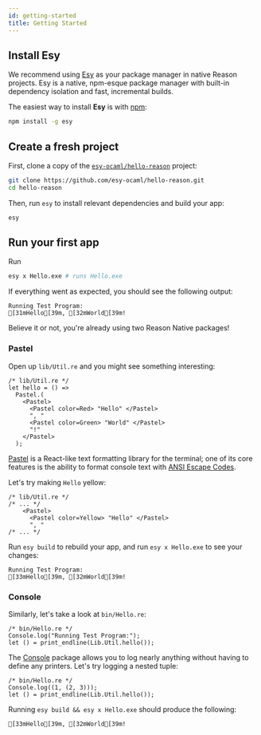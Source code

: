 ```yaml
---
id: getting-started
title: Getting Started
---
```


## Install Esy

We recommend using [Esy](https://esy.sh) as your package manager in native Reason projects. Esy is a native, npm-esque package manager with built-in dependency isolation and fast, incremental builds.

The easiest way to install **Esy** is with [npm](https://nodejs.org):

```bash
npm install -g esy
```

## Create a fresh project

First, clone a copy of the [`esy-ocaml/hello-reason`](https://github.com/esy-ocaml/hello-reason.git) project:

```bash
git clone https://github.com/esy-ocaml/hello-reason.git
cd hello-reason
```

Then, run `esy` to install relevant dependencies and build your app:

```bash
esy
```

## Run your first app

Run

```bash
esy x Hello.exe # runs Hello.exe
```

If everything went as expected, you should see the following output:

```bash-ansi
Running Test Program:
[31mHello[39m, [32mWorld[39m!
```

Believe it or not, you're already using two Reason Native packages!

### Pastel

Open up `lib/Util.re` and you might see something interesting:

```reason
/* lib/Util.re */
let hello = () =>
  Pastel.(
    <Pastel>
      <Pastel color=Red> "Hello" </Pastel>
      ", "
      <Pastel color=Green> "World" </Pastel>
      "!"
    </Pastel>
  );
```

[Pastel](./pastel/index.md) is a React-like text formatting library for the terminal; one of its core features is the ability to format console text with [ANSI Escape Codes](https://en.wikipedia.org/wiki/ANSI_escape_code#Colors).

Let's try making `Hello` yellow:

```reason
/* lib/Util.re */
/* ... */
    <Pastel>
      <Pastel color=Yellow> "Hello" </Pastel>
      ", "
/* ... */
```

Run `esy build` to rebuild your app, and run `esy x Hello.exe` to see your changes:

```bash-ansi
Running Test Program:
[33mHello[39m, [32mWorld[39m!
```

### Console

Similarly, let's take a look at `bin/Hello.re`:

```reason
/* bin/Hello.re */
Console.log("Running Test Program:");
let () = print_endline(Lib.Util.hello());
```

The [Console](console/index.md) package allows you to log nearly anything without having to define any printers. Let's try logging a nested tuple:

```reason
/* bin/Hello.re */
Console.log((1, (2, 3)));
let () = print_endline(Lib.Util.hello());
```

Running `esy build && esy x Hello.exe` should produce the following:

```bash-ansi
[33mHello[39m, [32mWorld[39m!
```
